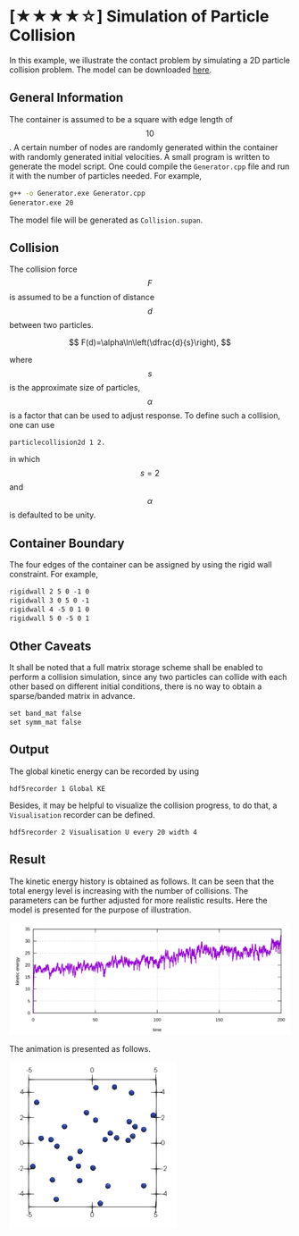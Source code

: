# [★★★★☆] Simulation of Particle Collision

In this example, we illustrate the contact problem by simulating a 2D particle collision problem. The model can be
downloaded [here](particle-collision.zip).

## General Information

The container is assumed to be a square with edge length of $$10$$. A certain number of nodes are randomly generated
within the container with randomly generated initial velocities. A small program is written to generate the model
script. One could compile the `Generator.cpp` file and run it with the number of particles needed. For example,

```bash
g++ -o Generator.exe Generator.cpp
Generator.exe 20
```

The model file will be generated as `Collision.supan`.

## Collision

The collision force $$F$$ is assumed to be a function of distance $$d$$ between two particles.

$$
F(d)=\alpha\ln\left(\dfrac{d}{s}\right),
$$

where $$s$$ is the approximate size of particles, $$\alpha$$ is a factor that can be used to adjust response. To define
such a collision, one can use

```
particlecollision2d 1 2.
```

in which $$s=2$$ and $$\alpha$$ is defaulted to be unity.

## Container Boundary

The four edges of the container can be assigned by using the rigid wall constraint. For example,

```
rigidwall 2 5 0 -1 0
rigidwall 3 0 5 0 -1
rigidwall 4 -5 0 1 0
rigidwall 5 0 -5 0 1
```

## Other Caveats

It shall be noted that a full matrix storage scheme shall be enabled to perform a collision simulation, since any two
particles can collide with each other based on different initial conditions, there is no way to obtain a sparse/banded
matrix in advance.

```
set band_mat false
set symm_mat false
```

## Output

The global kinetic energy can be recorded by using

```
hdf5recorder 1 Global KE
```

Besides, it may be helpful to visualize the collision progress, to do that, a `Visualisation` recorder can be defined.

```
hdf5recorder 2 Visualisation U every 20 width 4
```

## Result

The kinetic energy history is obtained as follows. It can be seen that the total energy level is increasing with the
number of collisions. The parameters can be further adjusted for more realistic results. Here the model is presented for
the purpose of illustration.

![kinetic energy history](particle-collision.svg)

The animation is presented as follows.

![animation](particle-collision.gif)

